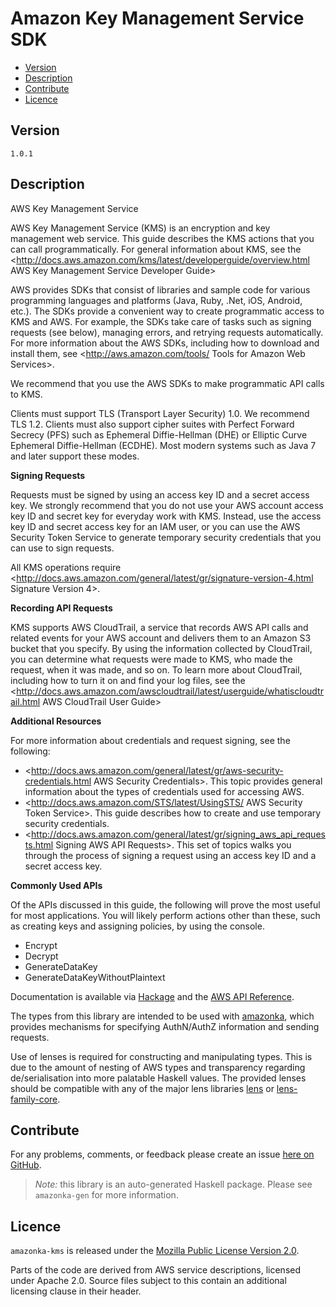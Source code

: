 # Amazon Key Management Service SDK

* [Version](#version)
* [Description](#description)
* [Contribute](#contribute)
* [Licence](#licence)


## Version

`1.0.1`


## Description

AWS Key Management Service

AWS Key Management Service (KMS) is an encryption and key management web
service. This guide describes the KMS actions that you can call
programmatically. For general information about KMS, see the
<http://docs.aws.amazon.com/kms/latest/developerguide/overview.html AWS Key Management Service Developer Guide>

AWS provides SDKs that consist of libraries and sample code for various
programming languages and platforms (Java, Ruby, .Net, iOS, Android,
etc.). The SDKs provide a convenient way to create programmatic access
to KMS and AWS. For example, the SDKs take care of tasks such as signing
requests (see below), managing errors, and retrying requests
automatically. For more information about the AWS SDKs, including how to
download and install them, see
<http://aws.amazon.com/tools/ Tools for Amazon Web Services>.

We recommend that you use the AWS SDKs to make programmatic API calls to
KMS.

Clients must support TLS (Transport Layer Security) 1.0. We recommend
TLS 1.2. Clients must also support cipher suites with Perfect Forward
Secrecy (PFS) such as Ephemeral Diffie-Hellman (DHE) or Elliptic Curve
Ephemeral Diffie-Hellman (ECDHE). Most modern systems such as Java 7 and
later support these modes.

__Signing Requests__

Requests must be signed by using an access key ID and a secret access
key. We strongly recommend that you do not use your AWS account access
key ID and secret key for everyday work with KMS. Instead, use the
access key ID and secret access key for an IAM user, or you can use the
AWS Security Token Service to generate temporary security credentials
that you can use to sign requests.

All KMS operations require
<http://docs.aws.amazon.com/general/latest/gr/signature-version-4.html Signature Version 4>.

__Recording API Requests__

KMS supports AWS CloudTrail, a service that records AWS API calls and
related events for your AWS account and delivers them to an Amazon S3
bucket that you specify. By using the information collected by
CloudTrail, you can determine what requests were made to KMS, who made
the request, when it was made, and so on. To learn more about
CloudTrail, including how to turn it on and find your log files, see the
<http://docs.aws.amazon.com/awscloudtrail/latest/userguide/whatiscloudtrail.html AWS CloudTrail User Guide>

__Additional Resources__

For more information about credentials and request signing, see the
following:

-   <http://docs.aws.amazon.com/general/latest/gr/aws-security-credentials.html AWS Security Credentials>.
    This topic provides general information about the types of
    credentials used for accessing AWS.
-   <http://docs.aws.amazon.com/STS/latest/UsingSTS/ AWS Security Token Service>.
    This guide describes how to create and use temporary security
    credentials.
-   <http://docs.aws.amazon.com/general/latest/gr/signing_aws_api_requests.html Signing AWS API Requests>.
    This set of topics walks you through the process of signing a
    request using an access key ID and a secret access key.

__Commonly Used APIs__

Of the APIs discussed in this guide, the following will prove the most
useful for most applications. You will likely perform actions other than
these, such as creating keys and assigning policies, by using the
console.

-   Encrypt
-   Decrypt
-   GenerateDataKey
-   GenerateDataKeyWithoutPlaintext

Documentation is available via [Hackage](http://hackage.haskell.org/package/amazonka-kms)
and the [AWS API Reference](http://docs.aws.amazon.com/kms/latest/APIReference/Welcome.html).

The types from this library are intended to be used with [amazonka](http://hackage.haskell.org/package/amazonka),
which provides mechanisms for specifying AuthN/AuthZ information and sending requests.

Use of lenses is required for constructing and manipulating types.
This is due to the amount of nesting of AWS types and transparency regarding
de/serialisation into more palatable Haskell values.
The provided lenses should be compatible with any of the major lens libraries
[lens](http://hackage.haskell.org/package/lens) or [lens-family-core](http://hackage.haskell.org/package/lens-family-core).

## Contribute

For any problems, comments, or feedback please create an issue [here on GitHub](https://github.com/brendanhay/amazonka/issues).

> _Note:_ this library is an auto-generated Haskell package. Please see `amazonka-gen` for more information.


## Licence

`amazonka-kms` is released under the [Mozilla Public License Version 2.0](http://www.mozilla.org/MPL/).

Parts of the code are derived from AWS service descriptions, licensed under Apache 2.0.
Source files subject to this contain an additional licensing clause in their header.
